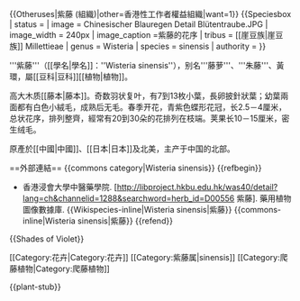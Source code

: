 {{Otheruses|紫藤 (組織)|other=香港性工作者權益組織|want=1}}
{{Speciesbox 
| status = 
| image = Chinesischer Blauregen Detail Blütentraube.JPG
| image_width = 240px
| image_caption =紫藤的花序
| tribus = [[崖豆族|崖豆族]] Millettieae
| genus = Wisteria
| species = sinensis
| authority =
}}

'''紫藤'''（[[學名|學名]]：''Wisteria sinensis''），别名'''藤萝'''、'''朱藤'''、黃環，屬[[豆科|豆科]][[植物|植物]]。

高大木质[[藤本|藤本]]。奇数羽状复叶，有7到13枚小葉，長卵披針狀葉；幼葉兩面都有白色小絨毛，成熟后无毛。春季开花，青紫色蝶形花冠，长2.5－4厘米，总状花序，排列整齊，經常有20到30朵的花排列在枝端。荚果长10－15厘米，密生绒毛。

原產於[[中國|中國]]、[[日本|日本]]及北美，主产于中国的北部。

==外部連結==
{{commons category|Wisteria sinensis}}
{{refbegin}}
* 香港浸會大學中醫藥學院. [http://libproject.hkbu.edu.hk/was40/detail?lang=ch&channelid=1288&searchword=herb_id=D00556 紫藤]. 藥用植物圖像數據庫.
{{Wikispecies-inline|Wisteria sinensis|紫藤}}
{{commons-inline|Wisteria sinensis|紫藤}}
{{refend}}

{{Shades of Violet}}

[[Category:花卉|Category:花卉]]
[[Category:紫藤属|sinensis]]
[[Category:爬藤植物|Category:爬藤植物]]


{{plant-stub}}